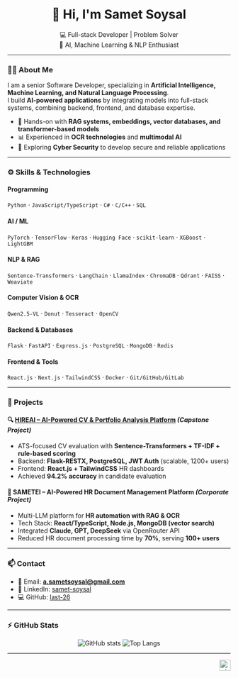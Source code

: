 <h1 align="center">👋 Hi, I'm Samet Soysal</h1>
<p align="center">
  💻 Full-stack Developer | Problem Solver <br>
  🧠 AI, Machine Learning & NLP Enthusiast <br>
</p>

---

### 🧑‍💻 About Me
I am a senior Software Developer, specializing in **Artificial Intelligence, Machine Learning, and Natural Language Processing**.  
I build **AI-powered applications** by integrating models into full-stack systems, combining backend, frontend, and database expertise.  

- 🚀 Hands-on with **RAG systems, embeddings, vector databases, and transformer-based models**  
- 📊 Experienced in **OCR technologies** and **multimodal AI**  
- 🔐 Exploring **Cyber Security** to develop secure and reliable applications  

---

### ⚙️ Skills & Technologies  

#### Programming
`Python` · `JavaScript/TypeScript` · `C#` · `C/C++` · `SQL`

#### AI / ML
`PyTorch` · `TensorFlow` · `Keras` · `Hugging Face` · `scikit-learn` · `XGBoost` · `LightGBM`

#### NLP & RAG
`Sentence-Transformers` · `LangChain` · `LlamaIndex` · `ChromaDB` · `Qdrant` · `FAISS` · `Weaviate`

#### Computer Vision & OCR
`Qwen2.5-VL` · `Donut` · `Tesseract` · `OpenCV`

#### Backend & Databases
`Flask` · `FastAPI` · `Express.js` · `PostgreSQL` · `MongoDB` · `Redis`

#### Frontend & Tools
`React.js` · `Next.js` · `TailwindCSS` · `Docker` · `Git/GitHub/GitLab`

---

### 📌 Projects  

#### 🔍 [HIREAI – AI-Powered CV & Portfolio Analysis Platform](https://github.com/last-26) *(Capstone Project)*  
- ATS-focused CV evaluation with **Sentence-Transformers + TF-IDF + rule-based scoring**  
- Backend: **Flask-RESTX, PostgreSQL, JWT Auth** (scalable, 1200+ users)  
- Frontend: **React.js + TailwindCSS** HR dashboards  
- Achieved **94.2% accuracy** in candidate evaluation  

#### 📑 SAMETEI – AI-Powered HR Document Management Platform *(Corporate Project)*  
- Multi-LLM platform for **HR automation with RAG & OCR**  
- Tech Stack: **React/TypeScript, Node.js, MongoDB (vector search)**  
- Integrated **Claude, GPT, DeepSeek** via OpenRouter API  
- Reduced HR document processing time by **70%**, serving **100+ users**  

---

### 📫 Contact
- 📧 Email: **a.sametsoysal@gmail.com**  
- 🔗 LinkedIn: [samet-soysal](https://linkedin.com/in/samet-soysal)  
- 💻 GitHub: [last-26](https://github.com/last-26)  

---

### ⚡ GitHub Stats
<p align="center">
  <img src="https://github-readme-stats.vercel.app/api?username=last-26&show_icons=true&theme=default" alt="GitHub stats" />
  <img src="https://github-readme-stats.vercel.app/api/top-langs/?username=last-26&layout=compact" alt="Top Langs" />
</p>

---

<p align="right">
  <img src="https://visitor-badge.laobi.icu/badge?page_id=last-26" alt="visitor badge" height="25"/>
</p>
